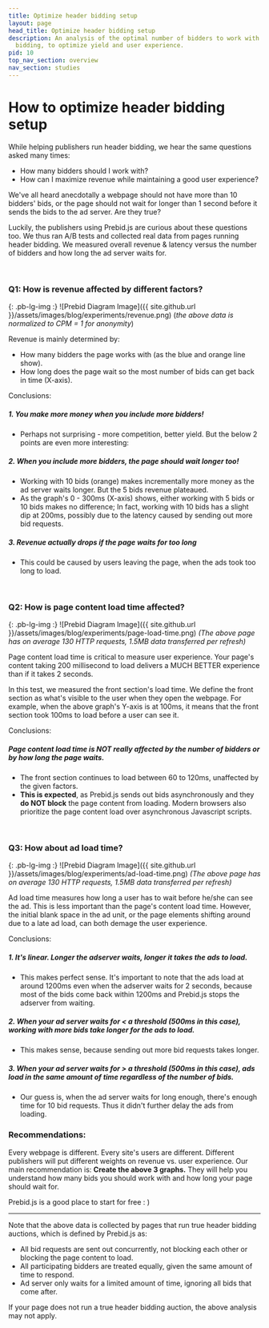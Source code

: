 ```yaml
---
title: Optimize header bidding setup
layout: page
head_title: Optimize header bidding setup
description: An analysis of the optimal number of bidders to work with for header
  bidding, to optimize yield and user experience.
pid: 10
top_nav_section: overview
nav_section: studies
---
```


<div class="bs-docs-section" markdown="1">

# How to optimize header bidding setup


While helping publishers run header bidding, we hear the same questions asked many times:

* How many bidders should I work with?
* How can I maximize revenue while maintaining a good user experience?

We've all heard anecdotally a webpage should not have more than 10 bidders' bids, or the page should not wait for longer than 1 second before it sends the bids to the ad server. Are they true? 

Luckily, the publishers using Prebid.js are curious about these questions too. We thus ran A/B tests and collected real data from pages running header bidding. We measured overall revenue & latency versus the number of bidders and how long the ad server waits for.

<br>

### Q1: How is revenue affected by different factors?

{: .pb-lg-img :}
![Prebid Diagram Image]({{ site.github.url }}/assets/images/blog/experiments/revenue.png)
(_the above data is normalized to CPM = 1 for anonymity_)

Revenue is mainly determined by:

* How many bidders the page works with (as the blue and orange line show).
* How long does the page wait so the most number of bids can get back in time (X-axis).

Conclusions:

##### 1. You make more money when you include more bidders!

* Perhaps not surprising - more competition, better yield. But the below 2 points are even more interesting:

##### 2. When you include more bidders, the page should wait longer too!

* Working with 10 bids (orange) makes incrementally more money as the ad server waits longer. But the 5 bids revenue plateaued.
* As the graph's 0 - 300ms (X-axis) shows, either working with 5 bids or 10 bids makes no difference; In fact, working with 10 bids has a slight dip at 200ms, possibly due to the latency caused by sending out more bid requests.


##### 3. Revenue actually drops if the page waits for too long

* This could be caused by users leaving the page, when the ads took too long to load. 

<br>

### Q2: How is page content load time affected?

{: .pb-lg-img :}
![Prebid Diagram Image]({{ site.github.url }}/assets/images/blog/experiments/page-load-time.png)
_(The above page has on average 130 HTTP requests, 1.5MB data transferred per refresh)_


Page content load time is critical to measure user experience. Your page's content taking 200 millisecond to load delivers a MUCH BETTER experience than if it takes 2 seconds. 

In this test, we measured the front section's load time. We define the front section as what's visible to the user when they open the webpage. For example, when the above graph's Y-axis is at 100ms, it means that the front section took 100ms to load before a user can see it.

Conclusions:

##### Page content load time is NOT really affected by the number of bidders or by how long the page waits.

* The front section continues to load between 60 to 120ms, unaffected by the given factors. 
* **This is expected**, as Prebid.js sends out bids asynchronously and they **do NOT block** the page content from loading. Modern browsers also prioritize the page content load over asynchronous Javascript scripts. 


<br>

### Q3: How about ad load time?

{: .pb-lg-img :}
![Prebid Diagram Image]({{ site.github.url }}/assets/images/blog/experiments/ad-load-time.png)
_(The above page has on average 130 HTTP requests, 1.5MB data transferred per refresh)_

Ad load time measures how long a user has to wait before he/she can see the ad. This is less important than the page's content load time. However, the initial blank space in the ad unit, or the page elements shifting around due to a late ad load, can both demage the user experience.

Conclusions:

##### 1. It's linear. Longer the adserver waits, longer it takes the ads to load.

* This makes perfect sense. It's important to note that the ads load at around 1200ms even when the adserver waits for 2 seconds, because most of the bids come back within 1200ms and Prebid.js stops the adserver from waiting.

##### 2. When your ad server waits for < a threshold (500ms in this case), working with more bids take longer for the ads to load. 

* This makes sense, because sending out more bid requests takes longer.

##### 3. When your ad server waits for > a threshold (500ms in this case), ads load in the same amount of time regardless of the number of bids.

* Our guess is, when the ad server waits for long enough, there's enough time for 10 bid requests. Thus it didn't further delay the ads from loading.



### Recommendations:

Every webpage is different. Every site's users are different. Different publishers will put different weights on revenue vs. user experience. Our main recommendation is: **Create the above 3 graphs.** They will help you understand how many bids you should work with and how long your page should wait for. 

Prebid.js is a good place to start for free : )

<hr class="half-rule">

Note that the above data is collected by pages that run true header bidding auctions, which is defined by Prebid.js as:

* All bid requests are sent out concurrently, not blocking each other or blocking the page content to load.
* All participating bidders are treated equally, given the same amount of time to respond.
* Ad server only waits for a limited amount of time, ignoring all bids that come after.

If your page does not run a true header bidding auction, the above analysis may not apply.

</div>
